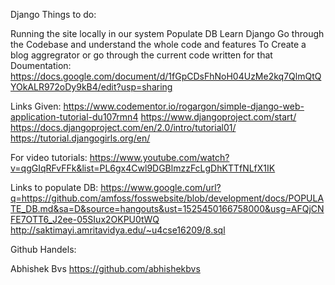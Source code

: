 Django
Things to do:

Running the site locally in our system
Populate DB
Learn Django
Go through the Codebase and understand the whole code and features
To Create a blog aggregrator or go through the current code written for that
Doumentation: https://docs.google.com/document/d/1fGpCDsFhNoH04UzMe2kq7QlmQtQYOkALR972oDy9kB4/edit?usp=sharing

Links Given: https://www.codementor.io/rogargon/simple-django-web-application-tutorial-du107rmn4 https://www.djangoproject.com/start/ https://docs.djangoproject.com/en/2.0/intro/tutorial01/ https://tutorial.djangogirls.org/en/

For video tutorials: https://www.youtube.com/watch?v=qgGIqRFvFFk&list=PL6gx4Cwl9DGBlmzzFcLgDhKTTfNLfX1IK

Links to populate DB: https://www.google.com/url?q=https://github.com/amfoss/fosswebsite/blob/development/docs/POPULATE_DB.md&sa=D&source=hangouts&ust=1525450166758000&usg=AFQjCNFE7OTT6_J2ee-05SIux2OKPU0tWQ http://saktimayi.amritavidya.edu/~u4cse16209/8.sql

Github Handels:

Abhishek Bvs https://github.com/abhishekbvs
